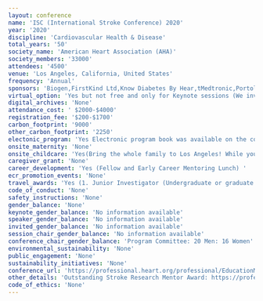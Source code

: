 ```yaml
---
layout: conference 
name: 'ISC (International Stroke Conference) 2020'
year: '2020'
discipline: 'Cardiovascular Health & Disease'
total_years: '50'
society_name: 'American Heart Association (AHA)'
society_members: '33000'
attendees: '4500'
venue: 'Los Angeles, California, United States'
frequency: 'Annual'
sponsors: 'Biogen,FirstKind Ltd,Know Diabetes By Hear,tMedtronic,Portola Pharmaceuticals,Shirley Ryan AbilityLab,Syntheon,Tele,Specialists LLC,Viz,Wolters Kluwer,Cerenovus,Chiesi,Integra,Medtronic.'
virtual_option: 'Yes but not free and only for Keynote sessions (We invite you to participate in the most dynamic and interactive international cerebrovascular and stroke scientific sessions. Cutting-edge thought-leaders, innovators, researchers and clinical practitioners specializing in stroke will gather for three and a half inspiring days in Los Angeles. As an online attendee you can participate in the Q & A discussions as well as choose to view sessions based on your schedule up to a week after the conference. Now you can attend and enhance your learning without leaving your desk!) Key sessions* will be live streamed; 3.5 days of interactive programming! Benefits of Livestreaming: Chat amongst other online attendees in real time.     Engage in key sessions and submit your questions o the presenters just as if you were sitting in the session room.     Access sessions that work for your schedule.     Stream sessions from any devices while on the go. '
digital_archives: 'None'
attendance_cost: ' $2000-$4000'
registration_fee: '$200-$1700'
carbon_footprint: '9000'
other_carbon_footprint: '2250'
electonic_program: 'Yes Electronic program book was available on the conference website both as .pdf file and an online planner.'
onsite_maternity: 'None'
onsite_childcare: 'Yes(Bring the whole family to Los Angeles! While you’re attending cutting-edge sessions, your children can enjoy a full day of age-appropriate activities and fun, including arts and crafts projects, active games, and an evening entertainment program! The program is available for children ages 6 months-12 years. The AHA has partnered with ACCENT on Children’s Arrangements, Inc., a national company specializing in children’s activities, to bring you and your family a safe, nurturing and educational environment available throughout the duration of ISC 2020 and the pre-conference symposia.)'
caregiver_grant: 'None'
career_development: 'Yes (Fellow and Early Career Mentoring Lunch) '
ecr_promotion_events: 'None'
travel_awards: 'Yes (1. Junior Investigator (Undergraduate or graduate trainee or Medical Resident: Travel Grants for ISC(https://professional.heart.org/idc/groups/ahamah-public/@wcm/@sop/@scon/documents/downloadable/ucm_441075.pdf))'
code_of_conduct: 'None'
safety_instructions: 'None'
gender_balance: 'None'
keynote_gender_balance: 'No information available'
speaker_gender_balance: 'No information available'
invited_gender_balance: 'No information available'
session_chair_gender_balance: 'No information available'
conference_chair_gender_balance: 'Program Committee: 20 Men: 16 Women'
environmental_sustainability: 'None'
public_engagement: 'None'
sustainability_initiatives: 'None'
conference_url: 'https://professional.heart.org/professional/EducationMeetings/MeetingsLiveCME/InternationalStrokeConference/UCM_316936_Registration-International-Stroke-Conference.jsp'
other_details: 'Outstanding Stroke Research Mentor Award: https://professional.heart.org/idc/groups/ahamah-public/@wcm/@sop/@scon/documents/downloadable/ucm_495271.pdf'
code_of_ethics: 'None'
---
```

